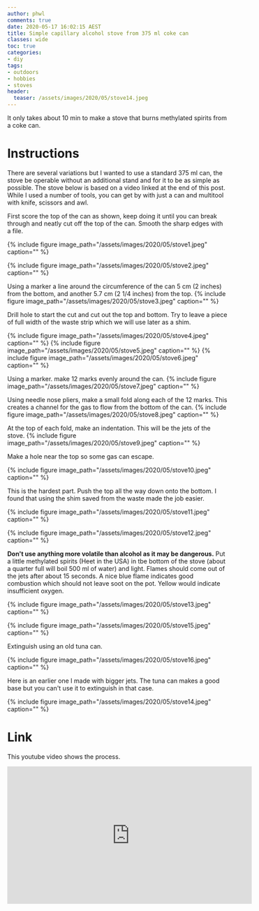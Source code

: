 ```yaml
---
author: phwl
comments: true
date: 2020-05-17 16:02:15 AEST
title: Simple capillary alcohol stove from 375 ml coke can
classes: wide
toc: true
categories:
- diy
tags:
- outdoors
- hobbies
- stoves
header:
  teaser: /assets/images/2020/05/stove14.jpeg
---
```


It only takes about 10 min to make a stove that burns methylated spirits from a coke can.

<!-- more -->

# Instructions

There are several variations but I wanted to use a standard 375 ml
can, the stove be operable without an additional stand and for it
to be as simple as possible. The stove below is based on a video
linked at the end of this post. While I used a number of tools,
you can get by with just a can and multitool with knife, scissors and awl.

First score the top of the can as shown, keep doing it until you can break
through and neatly cut off the top of the can. Smooth the sharp edges
with a file.

{% include figure image_path="/assets/images/2020/05/stove1.jpeg" caption="" %}

{% include figure image_path="/assets/images/2020/05/stove2.jpeg" caption="" %}

Using a marker a line around the circumference of the can 5 cm (2 inches) from the bottom, and another 5.7 cm (2 1/4 inches) from the top.
{% include figure image_path="/assets/images/2020/05/stove3.jpeg" caption="" %}

Drill hole to start the cut and cut out the top and bottom. Try to leave a
piece of full width of the waste strip which we will use later as a shim.

{% include figure image_path="/assets/images/2020/05/stove4.jpeg" caption="" %}
{% include figure image_path="/assets/images/2020/05/stove5.jpeg" caption="" %}
{% include figure image_path="/assets/images/2020/05/stove6.jpeg" caption="" %}

Using a marker. make 12 marks evenly around the can.
{% include figure image_path="/assets/images/2020/05/stove7.jpeg" caption="" %}

Using needle nose pliers, make a small fold along each of the 12 marks. This 
creates a channel for the gas to flow from the bottom of the can.
{% include figure image_path="/assets/images/2020/05/stove8.jpeg" caption="" %}

At the top of each fold, make an indentation. This will be the jets of the stove.
{% include figure image_path="/assets/images/2020/05/stove9.jpeg" caption="" %}

Make a hole near the top so some gas can escape.

{% include figure image_path="/assets/images/2020/05/stove10.jpeg" caption="" %}

This is the hardest part. Push the top all the way down onto the bottom. I found that using the
shim saved from the waste made the job easier.

{% include figure image_path="/assets/images/2020/05/stove11.jpeg" caption="" %}

{% include figure image_path="/assets/images/2020/05/stove12.jpeg" caption="" %}

**Don't use anything more volatile than alcohol as it may be dangerous.**
Put a little methylated spirits (Heet in the USA) in tbe bottom of the stove (about
a quarter full will boil 500 ml of water) and
light. Flames should come out of the jets after about 15 seconds.
A nice blue flame indicates good combustion which should not leave soot 
on the pot. Yellow would indicate insufficient oxygen.

{% include figure image_path="/assets/images/2020/05/stove13.jpeg" caption="" %}

{% include figure image_path="/assets/images/2020/05/stove15.jpeg" caption="" %}

Extinguish using an old tuna can.

{% include figure image_path="/assets/images/2020/05/stove16.jpeg" caption="" %}

Here is an earlier one I made with bigger jets. The tuna can makes a good base
but you can't use it to extinguish in that case.

{% include figure image_path="/assets/images/2020/05/stove14.jpeg" caption="" %}

# Link
This youtube video shows the process.

<iframe width="560" height="315" src="https://www.youtube.com/embed/R5kdvVsnJhs" frameborder="0" allow="accelerometer; autoplay; encrypted-media; gyroscope; picture-in-picture" allowfullscreen></iframe>


